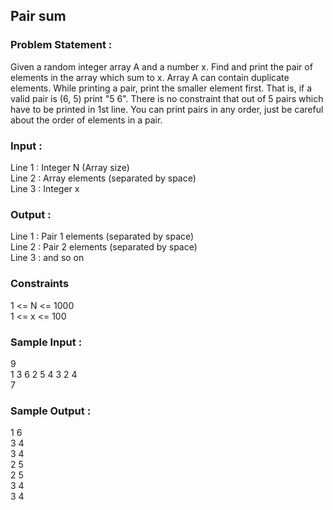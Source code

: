 ## Pair sum
### Problem Statement :
Given a random integer array A and a number x. Find and print the pair of elements in the array which sum to x.
Array A can contain duplicate elements.
While printing a pair, print the smaller element first.
That is, if a valid pair is (6, 5) print "5 6". There is no constraint that out of 5 pairs which have to be printed in 1st line. You can print pairs in any order, just be careful about the order of elements in a pair.
### Input :
Line 1 : Integer N (Array size) <br>
Line 2 : Array elements (separated by space) <br>
Line 3 : Integer x
### Output :
Line 1 : Pair 1 elements (separated by space) <br>
Line 2 : Pair 2 elements (separated by space) <br>
Line 3 : and so on
### Constraints
1 <= N <= 1000 <br>
1 <= x <= 100
### Sample Input :
9 <br>
1 3 6 2 5 4 3 2 4 <br>
7
### Sample Output :
1 6 <br>
3 4 <br>
3 4 <br>
2 5 <br>
2 5 <br>
3 4 <br>
3 4 <br>
